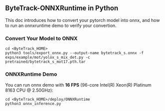 ## ByteTrack-ONNXRuntime in Python

This doc introduces how to convert your pytorch model into onnx, and how to run an onnxruntime demo to verify your convertion.

### Convert Your Model to ONNX

```shell
cd <ByteTrack_HOME>
python3 tools/export_onnx.py --output-name bytetrack_s.onnx -f exps/example/mot/yolox_s_mix_det.py -c pretrained/bytetrack_s_mot17.pth.tar
```

### ONNXRuntime Demo

You can run onnx demo with **16 FPS** (96-core Intel(R) Xeon(R) Platinum 8163 CPU @ 2.50GHz):

```shell
cd <ByteTrack_HOME>/deploy/ONNXRuntime
python3 onnx_inference.py
```
